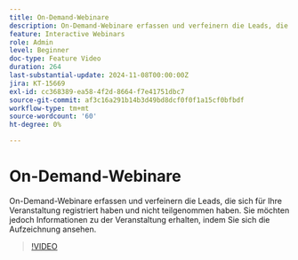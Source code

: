 ```yaml
---
title: On-Demand-Webinare
description: On-Demand-Webinare erfassen und verfeinern die Leads, die sich für Ihre Veranstaltung registriert haben und nicht teilgenommen haben. Sie möchten jedoch Informationen zu der Veranstaltung erhalten, indem Sie sich die Aufzeichnung ansehen.
feature: Interactive Webinars
role: Admin
level: Beginner
doc-type: Feature Video
duration: 264
last-substantial-update: 2024-11-08T00:00:00Z
jira: KT-15669
exl-id: cc368389-ea58-4f2d-8664-f7e41751dbc7
source-git-commit: af3c16a291b14b3d49bd8dcf0f0f1a15cf0bfbdf
workflow-type: tm+mt
source-wordcount: '60'
ht-degree: 0%

---
```


# On-Demand-Webinare

On-Demand-Webinare erfassen und verfeinern die Leads, die sich für Ihre Veranstaltung registriert haben und nicht teilgenommen haben. Sie möchten jedoch Informationen zu der Veranstaltung erhalten, indem Sie sich die Aufzeichnung ansehen.

>[!VIDEO](https://video.tv.adobe.com/v/3436552/?learn=on)
